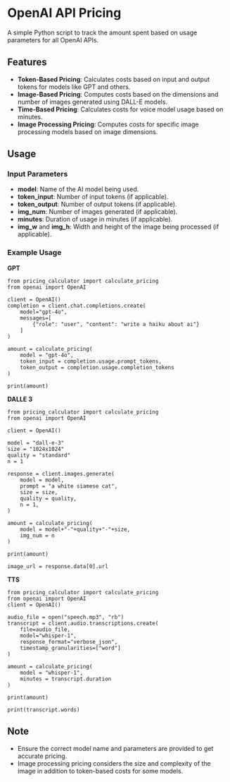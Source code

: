 # OpenAI API Pricing

A simple Python script to track the amount spent based on usage parameters for all OpenAI APIs.

## Features

- **Token-Based Pricing**: Calculates costs based on input and output tokens for models like GPT and others.
- **Image-Based Pricing**: Computes costs based on the dimensions and number of images generated using DALL-E models.
- **Time-Based Pricing**: Calculates costs for voice model usage based on minutes.
- **Image Processing Pricing**: Computes costs for specific image processing models based on image dimensions.

## Usage

### Input Parameters

- **model**: Name of the AI model being used.
- **token_input**: Number of input tokens (if applicable).
- **token_output**: Number of output tokens (if applicable).
- **img_num**: Number of images generated (if applicable).
- **minutes**: Duration of usage in minutes (if applicable).
- **img_w** and **img_h**: Width and height of the image being processed (if applicable).

### Example Usage

**GPT**
```
from pricing_calculator import calculate_pricing
from openai import OpenAI

client = OpenAI()
completion = client.chat.completions.create(
    model="gpt-4o",
    messages=[
        {"role": "user", "content": "write a haiku about ai"}
    ]
)

amount = calculate_pricing(
    model = "gpt-4o",
    token_input = completion.usage.prompt_tokens,
    token_output = completion.usage.completion_tokens
)

print(amount)
```

**DALLE 3**
```
from pricing_calculator import calculate_pricing
from openai import OpenAI

client = OpenAI()

model = "dall-e-3"
size = "1024x1024"
quality = "standard"
n = 1

response = client.images.generate(
    model = model,
    prompt = "a white siamese cat",
    size = size,
    quality = quality,
    n = 1,
)

amount = calculate_pricing(
    model = model+"-"+quality+"-"+size,
    img_num = n
)

print(amount)

image_url = response.data[0].url
```

**TTS**
```
from pricing_calculator import calculate_pricing
from openai import OpenAI
client = OpenAI()

audio_file = open("speech.mp3", "rb")
transcript = client.audio.transcriptions.create(
    file=audio_file,
    model="whisper-1",
    response_format="verbose_json",
    timestamp_granularities=["word"]
)

amount = calculate_pricing(
    model = "whisper-1",
    minutes = transcript.duration
)

print(amount)

print(transcript.words)
```

## Note

- Ensure the correct model name and parameters are provided to get accurate pricing.
- Image processing pricing considers the size and complexity of the image in addition to token-based costs for some models.
